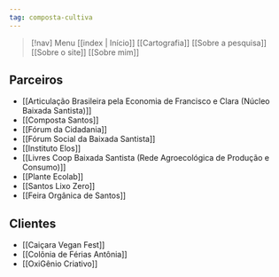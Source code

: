 ```yaml
---
tag: composta-cultiva
---
```

> [!nav]  Menu
> [[index | Início]] [[Cartografia]] [[Sobre a pesquisa]]  [[Sobre o site]] [[Sobre mim]]
## Parceiros

- [[Articulação Brasileira pela Economia de Francisco e Clara (Núcleo Baixada Santista)]]
- [[Composta Santos]]
- [[Fórum da Cidadania]]
- [[Fórum Social da Baixada Santista]]
- [[Instituto Elos]]
- [[Livres Coop Baixada Santista (Rede Agroecológica de Produção e Consumo)]]
- [[Plante Ecolab]]
- [[Santos Lixo Zero]]
- [[Feira Orgânica de Santos]]

## Clientes

- [[Caiçara Vegan Fest]]
- [[Colônia de Férias Antônia]]
- [[OxiGênio Criativo]]
